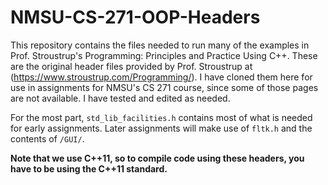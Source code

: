 # NMSU-CS-271-OOP-Headers

This repository contains the files needed to run many of the examples in Prof. Stroustrup's Programming: Principles and Practice Using C++. These are the original header files provided by Prof. Stroustrup at (https://www.stroustrup.com/Programming/). I have cloned them here for use in assignments for NMSU's CS 271 course, since some of those pages are not available. I have tested and edited as needed.

For the most part, `std_lib_facilities.h` contains most of what is needed for early assignments. Later assignments will make use of `fltk.h` and the contents of `/GUI/`.

**Note that we use C++11, so to compile code using these headers, you have to be using the C++11 standard.**
